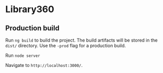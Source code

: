 # Library360


## Production build

Run `ng build` to build the project. The build artifacts will be stored in the `dist/` directory. Use the `-prod` flag for a production build.

Run `node server`

Navigate to `http://localhost:3000/`. 

